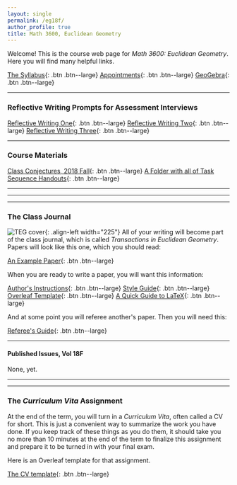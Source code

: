 ```yaml
---
layout: single
permalink: /eg18f/
author_profile: true
title: Math 3600, Euclidean Geometry
---
```


Welcome! This is the course web page for _Math 3600: Euclidean Geometry_. Here
you will find many helpful links.

[The Syllabus](https://drive.google.com/open?id=0B2t6ivhRzD_FaFFtWHh5MElaWjA){: .btn .btn--large}
[Appointments](https://theronhitchman.youcanbook.me/){: .btn .btn--large}
[GeoGebra](https://www.geogebra.org/){: .btn .btn--large}

----
### Reflective Writing Prompts for Assessment Interviews

[Reflective Writing One](https://docs.google.com/document/d/1U96EpI0yki5wNMCGnqsqg74I6B-3wNquwaEHoWeaeg4/edit?usp=sharing){: .btn .btn--large}
[Reflective Writing Two](https://docs.google.com/document/d/1vAtH98OrFO2Lsvxbx_vh0YyK1IpCZdsGsJUX4feAals/edit?usp=sharing){: .btn .btn--large}
[Reflective Writing Three](https://docs.google.com/document/d/1CJJEwq9nwwgZ0TrCqW-OWPLw7o7OMfXPgMA3Egbxh9Y/edit?usp=sharing){: .btn .btn--large}

---

### Course Materials

[Class Conjectures, 2018 Fall](https://docs.google.com/document/d/17Jip5ClhVnXmehqPXjd3vH8tMsk77FPqMi5fm1JY5og/edit?usp=sharing){: .btn .btn--large}
[A Folder with all of Task Sequence Handouts](https://drive.google.com/drive/folders/1HCEjSyRAV_4tR590SsgiH644txuV-MEf?usp=sharing){: .btn .btn--large}

----
<!--
[1. The Rhombus](https://drive.google.com/open?id=0B2t6ivhRzD_FQ21xU0VuenFJRUU){: .btn .btn--large}
[2. The Kite](https://drive.google.com/open?id=0B2t6ivhRzD_FZVRWVVBsUkpNRmM){: .btn .btn--large}
[3. The Rectangle](https://drive.google.com/open?id=0B2t6ivhRzD_FSVJBSWJtSE16NVk){: .btn .btn--large}
[4. Skepticism](https://drive.google.com/open?id=0B2t6ivhRzD_FX09yRjZweTNVeTg){: .btn .btn--large}

[5. Polygons](https://drive.google.com/open?id=0B2t6ivhRzD_FRzNQT09FZlBDZVE){: .btn .btn--large}
[6. Regularity, I](https://drive.google.com/open?id=0B2t6ivhRzD_FV21iUkpyTDEydFk){: .btn .btn--large}
[7. Triangles](https://drive.google.com/open?id=0B2t6ivhRzD_FQVlYb2dRU0FoR00){: .btn .btn--large}
[8. Centers, I](https://drive.google.com/open?id=0B2t6ivhRzD_FZXBuT3YtaXY2V0U){: .btn .btn--large}

[9. Circles, I](https://drive.google.com/open?id=0B2t6ivhRzD_FazVBNUhMZ3VGMDg){: .btn .btn--large}
[10. Circles, II](https://drive.google.com/open?id=0B2t6ivhRzD_FbTdYMTVUMWZvQWc){: .btn .btn--large}
[11. Golf?](https://drive.google.com/open?id=0B2t6ivhRzD_FeEU2TVFrRGxLN2s){: .btn .btn--large}
[12. Golf!](https://drive.google.com/open?id=0B2t6ivhRzD_FQW04VWZYM0gwNDg){: .btn .btn--large}

[13. Area, I](https://drive.google.com/open?id=0B2t6ivhRzD_Fa3hCVWc2Z0FIYWM){: .btn .btn--large}
[14. Area, II](https://drive.google.com/open?id=0B2t6ivhRzD_FR1JCb2c4Rl8wZlE){: .btn .btn--large}
[15. Regularity, II](https://drive.google.com/open?id=0B2t6ivhRzD_FUVg1bTVyTG5PQ0U){: .btn .btn--large}
[16. The Pentagon](https://drive.google.com/open?id=0B2t6ivhRzD_FX1ZqdTZLM3p3UDg){: .btn .btn--large}

[17. Centers, II](https://drive.google.com/open?id=0B2t6ivhRzD_FVm5nY1lKeU0yVFE){: .btn .btn--large}
[18. The Nine-point Circle](https://drive.google.com/open?id=0B2t6ivhRzD_FRjZFVlJHOGFKLUU){: .btn .btn--large}
[19. Extra Theorems](https://drive.google.com/open?id=0B2t6ivhRzD_FZkFyNWk4cWViVms){: .btn .btn--large}
[Supplement: Trigonometry](https://drive.google.com/open?id=0B2t6ivhRzD_FRF9BR1VoUnU1a2M){: .btn .btn--large}

[The Whole Thing as a Bundle](https://drive.google.com/open?id=0B2t6ivhRzD_FUVl4dDBsYURXeFU){: .btn .btn--large .btn--danger}

-->
----
----

### The Class Journal



![TEG cover]({{site.url}}{{site.baseurl}}/assets/images/TEG-cover.png){: .align-left width="225"}
All of your writing will become part of the class journal, which is called
_Transactions in Euclidean Geometry_. Papers will look like this one, which you should read:

[An Example Paper](https://drive.google.com/file/d/0B2t6ivhRzD_FRGJOOHktQXdlbEk/view?usp=sharing){: .btn .btn--large}

When you are ready to write a paper, you will want this information:

[Author's Instructions](https://docs.google.com/document/d/1p8z158AbTrnvoTDFSlwQulJj_kRKxVG5KyuuJ86EqRg/edit?usp=sharing){: .btn .btn--large}
[Style Guide](https://docs.google.com/document/d/1222PV9c95asJXPizmXdP9DWljVPWp6lFBzPALHyudIk/edit?usp=sharing){: .btn .btn--large}
[Overleaf Template](https://www.overleaf.com/latex/templates/transactions-in-euclidean-geometry-template/tkjnyvhmybkz#.WZKIS3eGPzZ){: .btn .btn--large}
[A Quick Guide to LaTeX](https://www.overleaf.com/latex/templates/a-quick-guide-to-latex/fghqpfgnxggz#.WZI76neGPzZ){: .btn .btn--large}

And at some point you will referee another's paper. Then you will need this:

[Referee's Guide](https://docs.google.com/document/d/1LfKEUgXEbIg6RJSp3QJyTC7RHfFnMQvkzIrVImhAqAA/edit?usp=sharing){: .btn .btn--large}

----

#### Published Issues, Vol 18F

None, yet.
<!--
[Issue 1]({{site.url}}{{site.baseurl}}/assets/TEG-17F-1.pdf){: .btn .btn--large}
[Issue 2]({{site.url}}{{site.baseurl}}/assets/TEG-17F-2.pdf){: .btn .btn--large}
[Issue 3]({{site.url}}{{site.baseurl}}/assets/TEG-17F-3.pdf){: .btn .btn--large}
[Issue 4]({{site.url}}{{site.baseurl}}/assets/TEG-17F-4.pdf){: .btn .btn--large}
[Issue 5]({{site.url}}{{site.baseurl}}/assets/TEG-17F-5.pdf){: .btn .btn--large}
[Issue 6]({{site.url}}{{site.baseurl}}/assets/TEG-17F-6.pdf){: .btn .btn--large}
[Issue 7]({{site.url}}{{site.baseurl}}/assets/TEG-17F-7.pdf){: .btn .btn--large}
[Issue 8]({{site.url}}{{site.baseurl}}/assets/TEG-17F-8.pdf){: .btn .btn--large}
[Issue 9]({{site.url}}{{site.baseurl}}/assets/TEG-17F-9.pdf){: .btn .btn--large}
-->

----
----

### The _Curriculum Vita_ Assignment

At the end of the term, you will turn in a _Curriculum Vita_, often called a CV for short. This is just a convenient way to summarize the work you have done. If you keep track of these things as you do them, it should take you no more than 10 minutes at the end of the term to finalize this assignment and prepare it to be turned in with your final exam.

Here is an Overleaf template for that assignment.

[The CV template](https://www.overleaf.com/latex/templates/euclidean-geometry-cv-assignment-template/vkrhnnmxcdch#.WZKIeXeGPzY){: .btn .btn--large}
